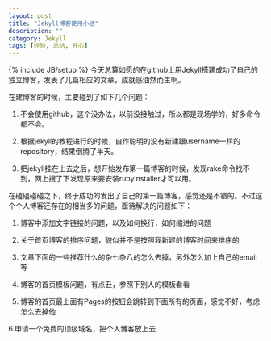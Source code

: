 ```yaml
---
layout: post
title: "Jekyll博客使用小结"
description: ""
category: Jekyll
tags: [经验, 总结, 开心]
---
```

{% include JB/setup %}
今天总算如愿的在github上用Jekyll搭建成功了自己的独立博客，发表了几篇相应的文章，成就感油然而生啊。

在建博客的时候，主要碰到了如下几个问题：

1. 不会使用github，这个没办法，以前没接触过，所以都是现场学的，好多命令都不会。

2. 根据jekyll的教程进行的时候，自作聪明的没有新建跟username一样的repository，结果倒腾了半天。

3. 把jekyll挂在上去之后，想开始发布第一篇博客的时候，发现rake命令找不到，网上搜了下发现原来要安装rubyinstaller才可以用。

在磕磕碰碰之下，终于成功的发出了自己的第一篇博客，感觉还是不错的。不过这个个人博客还存在的相当多的问题，亟待解决的问题如下：

1. 博客中添加文字链接的问题，以及如何换行，如何缩进的问题

2. 关于首页博客的排序问题，貌似并不是按照我新建的博客时间来排序的

3. 文章下面的一些推荐什么的杂七杂八的怎么去掉，另外怎么加上自己的email等

4. 博客的首页模板问题，有点丑，参照下别人的模板看看

5. 博客的首页最上面有Pages的按钮会跳转到下面所有的页面，感觉不好，考虑怎么去掉他

6.申请一个免费的顶级域名，把个人博客放上去